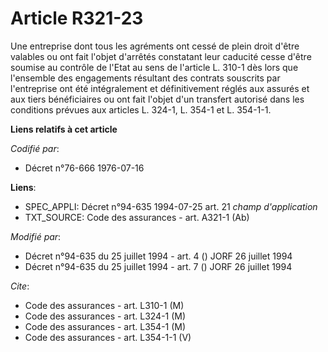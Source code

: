 # Article R321-23

Une entreprise dont tous les agréments ont cessé de plein droit d'être valables ou ont fait l'objet d'arrêtés constatant leur
caducité cesse d'être soumise au contrôle de l'Etat au sens de l'article L. 310-1 dès lors que l'ensemble des engagements
résultant des contrats souscrits par l'entreprise ont été intégralement et définitivement réglés aux assurés et aux tiers
bénéficiaires ou ont fait l'objet d'un transfert autorisé dans les conditions prévues aux articles L. 324-1, L. 354-1 et L.
354-1-1.

**Liens relatifs à cet article**

_Codifié par_:

  - Décret n°76-666 1976-07-16

**Liens**:

  - SPEC_APPLI: Décret n°94-635 1994-07-25 art. 21 *champ d'application*
  - TXT_SOURCE: Code des assurances - art. A321-1 (Ab)

_Modifié par_:

  - Décret n°94-635 du 25 juillet 1994 - art. 4 () JORF 26 juillet 1994
  - Décret n°94-635 du 25 juillet 1994 - art. 7 () JORF 26 juillet 1994

_Cite_:

  - Code des assurances - art. L310-1 (M)
  - Code des assurances - art. L324-1 (M)
  - Code des assurances - art. L354-1 (M)
  - Code des assurances - art. L354-1-1 (V)
